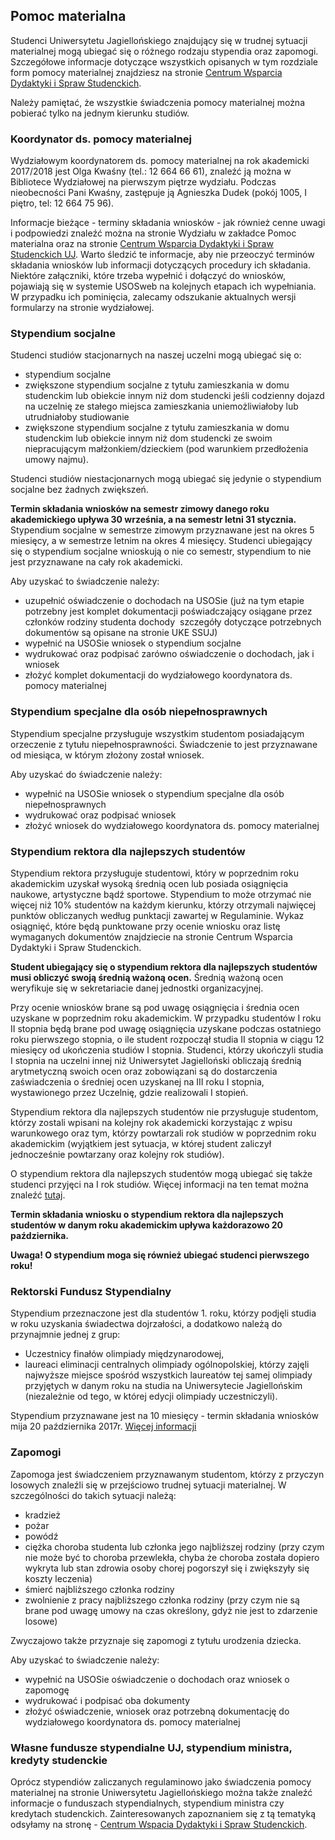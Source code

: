 ## Pomoc materialna

Studenci Uniwersytetu Jagiellońskiego znajdujący się w trudnej sytuacji materialnej mogą ubiegać się o różnego rodzaju stypendia oraz zapomogi. Szczegółowe informacje dotyczące wszystkich opisanych w tym rozdziale form pomocy materialnej znajdziesz na stronie [Centrum Wsparcia Dydaktyki i Spraw Studenckich](http://www.dn.uj.edu.pl/studenci/pomoc-materialna).

Należy pamiętać, że wszystkie świadczenia pomocy materialnej można pobierać tylko na jednym kierunku studiów.

### Koordynator ds. pomocy materialnej 

Wydziałowym koordynatorem ds. pomocy materialnej na rok akademicki 2017/2018 jest Olga Kwaśny (tel.: 12 664 66 61), znaleźć ją można w Bibliotece Wydziałowej na pierwszym piętrze wydziału. Podczas nieobecności Pani Kwaśny, zastępuje ją Agnieszka Dudek (pokój 1005, I piętro, tel: 12 664 75 96).

Informacje bieżące - terminy składania wniosków - jak również cenne uwagi i podpowiedzi znaleźć można na stronie Wydziału w zakładce Pomoc materialna oraz na stronie [Centrum Wsparcia Dydaktyki i Spraw Studenckich UJ](http://www.dn.uj.edu.pl/studenci/pomoc-materialna). Warto śledzić te informacje, aby nie przeoczyć terminów składania wniosków lub informacji dotyczących procedury ich składania. Niektóre załączniki, które trzeba wypełnić i dołączyć do wniosków, pojawiają się w systemie USOSweb na kolejnych etapach ich wypełniania. W przypadku ich pominięcia, zalecamy odszukanie aktualnych wersji formularzy na stronie wydziałowej.

### Stypendium socjalne

Studenci studiów stacjonarnych na naszej uczelni mogą ubiegać się o:

+ stypendium socjalne
+ zwiększone stypendium socjalne z tytułu zamieszkania w domu studenckim lub obiekcie innym niż dom studencki jeśli codzienny dojazd na uczelnię ze stałego miejsca zamieszkania uniemożliwiałoby lub utrudniałoby studiowanie
+ zwiększone stypendium socjalne z tytułu zamieszkania w domu studenckim lub obiekcie innym niż dom studencki ze swoim niepracującym małżonkiem/dzieckiem (pod warunkiem przedłożenia umowy najmu).

Studenci studiów niestacjonarnych mogą ubiegać się jedynie o stypendium socjalne bez żadnych zwiększeń.

__Termin składania wniosków na semestr zimowy danego roku akademickiego upływa 30 września, a na semestr letni 31 stycznia.__ Stypendium socjalne w semestrze zimowym przyznawane jest na okres 5 miesięcy, a w semestrze letnim na okres 4 miesięcy. Studenci ubiegający się o stypendium socjalne wnioskują o nie co semestr, stypendium to nie jest przyznawane na cały rok akademicki.

Aby uzyskać to świadczenie należy: 

+ uzupełnić oświadczenie o dochodach na USOSie (już na tym etapie potrzebny jest komplet dokumentacji poświadczający osiągane przez członków rodziny studenta dochody ­ szczegóły dotyczące potrzebnych dokumentów są opisane na stronie UKE SSUJ)
+ wypełnić na USOSie wniosek o stypendium socjalne­
+ wydrukować oraz podpisać zarówno oświadczenie o dochodach, jak i wniosek
+ złożyć komplet dokumentacji do wydziałowego koordynatora ds. pomocy materialnej

### Stypendium specjalne dla osób niepełnosprawnych

Stypendium specjalne przysługuje wszystkim studentom posiadającym orzeczenie z tytułu niepełnosprawności. Świadczenie to jest przyznawane od miesiąca, w którym złożony został wniosek. 

Aby uzyskać do świadczenie należy:

+ wypełnić na USOSie wniosek o stypendium specjalne dla osób niepełnosprawnych
+ wydrukować oraz podpisać wniosek
+ złożyć wniosek do wydziałowego koordynatora ds. pomocy materialnej

### Stypendium rektora dla najlepszych studentów

Stypendium rektora przysługuje studentowi, który w poprzednim roku akademickim uzyskał wysoką średnią ocen lub posiada osiągnięcia naukowe, artystyczne bądź sportowe. Stypendium to może otrzymać nie więcej niż 10% studentów na każdym kierunku, którzy otrzymali najwięcej punktów obliczanych według punktacji zawartej w Regulaminie. Wykaz osiągnięć, które będą punktowane przy ocenie wniosku oraz listę wymaganych dokumentów znajdziecie na stronie Centrum Wsparcia Dydaktyki i Spraw Studenckich.

__Student ubiegający się o stypendium rektora dla najlepszych studentów musi obliczyć swoją średnią ważoną ocen.__ Średnią ważoną ocen weryfikuje się w sekretariacie danej jednostki organizacyjnej.

Przy ocenie wniosków brane są pod uwagę osiągnięcia i średnia ocen uzyskane w poprzednim roku akademickim. W przypadku studentów I roku II stopnia będą brane pod uwagę osiągnięcia uzyskane podczas ostatniego roku pierwszego stopnia, o ile student rozpoczął studia II stopnia w ciągu 12 miesięcy od ukończenia studiów I stopnia. Studenci, którzy ukończyli studia I stopnia na uczelni innej niż Uniwersytet Jagielloński obliczają średnią arytmetyczną swoich ocen oraz zobowiązani są do dostarczenia zaświadczenia o średniej ocen uzyskanej na III roku I stopnia, wystawionego przez Uczelnię, gdzie realizowali I stopień.

Stypendium rektora dla najlepszych studentów nie przysługuje studentom, którzy zostali wpisani na kolejny rok akademicki korzystając z wpisu warunkowego oraz tym, którzy powtarzali rok studiów w poprzednim roku akademickim (wyjątkiem jest sytuacja, w której student zaliczył jednocześnie powtarzany oraz kolejny rok studiów).

O stypendium rektora dla najlepszych studentów mogą ubiegać się także studenci przyjęci na I rok studiów. Więcej informacji na ten temat można znaleźć [tutaj](http://www.dn.uj.edu.pl/studenci/pomoc-materialna/stypendium-rektora).

__Termin składania wniosku o stypendium rektora dla najlepszych studentów w danym roku akademickim upływa każdorazowo 20 października.__


__Uwaga! O stypendium moga się również ubiegać studenci pierwszego roku!__


### Rektorski Fundusz Stypendialny
Stypendium przeznaczone jest dla studentów 1. roku, którzy podjęli studia w roku uzyskania świadectwa dojrzałości, a dodatkowo należą do przynajmnie jednej z grup:
- Uczestnicy finałów olimpiady międzynarodowej,
- laureaci eliminacji centralnych olimpiady ogólnopolskiej, którzy zajęli najwyższe miejsce spośród wszystkich laureatów tej samej olimpiady przyjętych w danym roku na studia na Uniwersytecie Jagiellońskim (niezależnie od tego, w której edycji olimpiady uczestniczyli). 

Stypendium przyznawane jest na 10 miesięcy - termin składania wniosków mija 20 października 2017r. [Więcej informacji](http://www.dn.uj.edu.pl/fundusze/fundusz-rektorski)

### Zapomogi

Zapomoga jest świadczeniem przyznawanym studentom, którzy z przyczyn losowych znaleźli się w przejściowo trudnej sytuacji materialnej. W szczególności do takich sytuacji należą:

+ kradzież
+ pożar
+ powódź
+ ciężka choroba studenta lub członka jego najbliższej rodziny (przy czym nie może być to choroba przewlekła, chyba że choroba została dopiero wykryta lub stan zdrowia osoby chorej pogorszył się i zwiększyły się koszty leczenia)
+ śmierć najbliższego członka rodziny
+ zwolnienie z pracy najbliższego członka rodziny (przy czym nie są brane pod uwagę umowy na czas określony, gdyż nie jest to zdarzenie losowe)

Zwyczajowo także przyznaje się zapomogi z tytułu urodzenia dziecka.

Aby uzyskać to świadczenie należy:

+ wypełnić na USOSie oświadczenie o dochodach oraz wniosek o zapomogę
+ wydrukować i podpisać oba dokumenty
+ złożyć oświadczenie, wniosek oraz potrzebną dokumentację do wydziałowego koordynatora ds. pomocy materialnej

### Własne fundusze stypendialne UJ, stypendium ministra, kredyty studenckie
Oprócz stypendiów zaliczanych regulaminowo jako świadczenia pomocy materialnej na stronie Uniwersytetu Jagiellońskiego można także znaleźć informacje o funduszach stypendialnych, stypendium ministra czy kredytach studenckich. Zainteresowanych zapoznaniem się z tą tematyką odsyłamy na stronę - [Centrum Wspacia Dydaktyki i Spraw Studenckich](http://www.dn.uj.edu.pl/studenci/pomoc-materialna).

